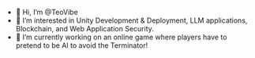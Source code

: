 - 👋 Hi, I’m @TeoVibe
- 👀 I’m interested in Unity Development & Deployment, LLM applications, Blockchain, and Web Application Security.
- 🌱 I’m currently working on an online game where players have to pretend to be AI to avoid the Terminator!

<!---
TeoVibe/TeoVibe is a ✨ special ✨ repository because its `README.md` (this file) appears on your GitHub profile.
You can click the Preview link to take a look at your changes.
--->
